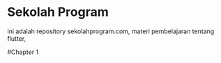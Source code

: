 # Sekolah Program
ini adalah repository sekolahprogram.com, materi pembelajaran tentang flutter, 

#Chapter 1 

